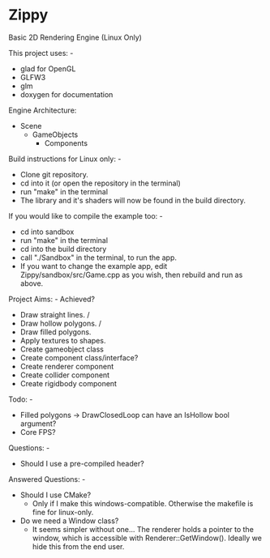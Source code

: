 # Zippy
Basic 2D Rendering Engine (Linux Only)

This project uses: -
 - glad for OpenGL
 - GLFW3
 - glm
 - doxygen for documentation

Engine Architecture:
 - Scene
 	 - GameObjects
	  	- Components

Build instructions for Linux only: - 
 - Clone git repository.
 - cd into it (or open the repository in the terminal)
 - run "make" in the terminal
 - The library and it's shaders will now be found in the build directory.

If you would like to compile the example too: -
 - cd into sandbox
 - run "make" in the terminal
 - cd into the build directory
 - call "./Sandbox" in the terminal, to run the app.
 - If you want to change the example app, edit Zippy/sandbox/src/Game.cpp as you wish, then rebuild and run as above.

Project Aims: -							Achieved?
 - Draw straight lines. 				/
 - Draw hollow polygons.				/
 - Draw filled polygons.
 - Apply textures to shapes.
 - Create gameobject class
 - Create component class/interface?
 - Create renderer component
 - Create collider component
 - Create rigidbody component

Todo: -
 - Filled polygons -> DrawClosedLoop can have an IsHollow bool argument?
 - Core FPS?


Questions: -
 - Should I use a pre-compiled header? 

Answered Questions: -
  - Should I use CMake?
 	 - Only if I make this windows-compatible. Otherwise the makefile is fine for linux-only.
  - Do we need a Window class? 
	 - It seems simpler without one... The renderer holds a pointer to the window, which is accessible with Renderer::GetWindow(). Ideally we hide this from the end user.



